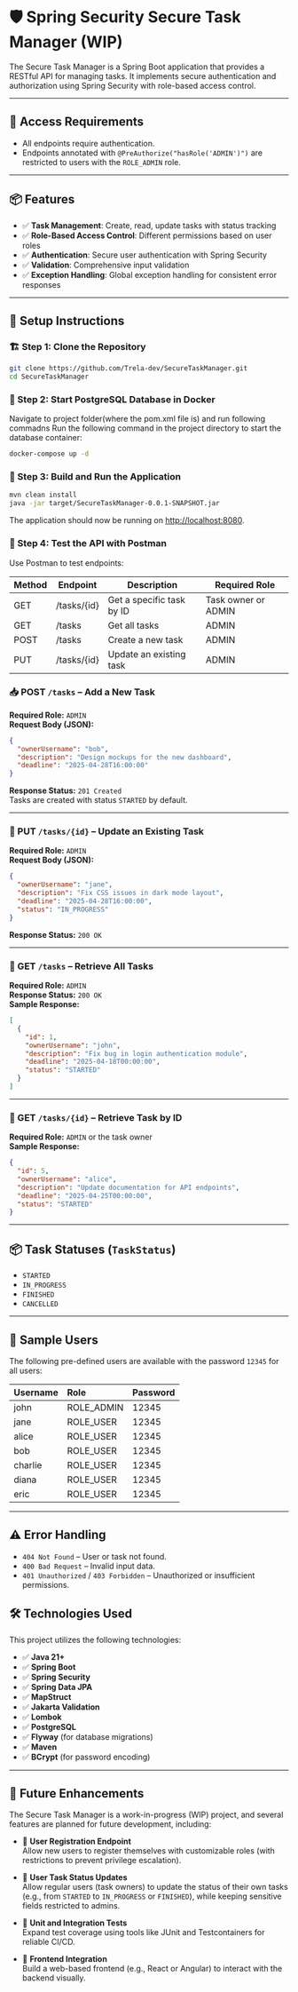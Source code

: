 # 🛡️ Spring Security Secure Task Manager (WIP)


The Secure Task Manager is a Spring Boot application that provides a RESTful API for managing tasks. It implements secure authentication and authorization using Spring Security with role-based access control.


---

## 🔐 Access Requirements

- All endpoints require authentication.
- Endpoints annotated with `@PreAuthorize("hasRole('ADMIN')")` are restricted to users with the `ROLE_ADMIN` role.

---

## 📦 Features

- ✅ **Task Management**: Create, read, update tasks with status tracking
- ✅ **Role-Based Access Control**: Different permissions based on user roles
- ✅ **Authentication**: Secure user authentication with Spring Security
- ✅ **Validation**: Comprehensive input validation
- ✅ **Exception Handling**: Global exception handling for consistent error responses


---
## 🏁 Setup Instructions

### 🏗 Step 1: Clone the Repository
```bash
git clone https://github.com/Trela-dev/SecureTaskManager.git
cd SecureTaskManager
```

### 🐳 Step 2: Start PostgreSQL Database in Docker
Navigate to project folder(where the pom.xml file is) and run following commadns
Run the following command in the project directory to start the database container:

```bash
docker-compose up -d
```

### 🔨 Step 3: Build and Run the Application

```bash
mvn clean install
java -jar target/SecureTaskManager-0.0.1-SNAPSHOT.jar
```

The application should now be running on [http://localhost:8080](http://localhost:8080).

### 📡 Step 4: Test the API with Postman
Use Postman to test endpoints:



| Method | Endpoint | Description | Required Role |
|--------|----------|-------------|--------------|
| GET    | /tasks/{id} | Get a specific task by ID | Task owner or ADMIN |
| GET    | /tasks | Get all tasks | ADMIN |
| POST   | /tasks | Create a new task | ADMIN |
| PUT    | /tasks/{id} | Update an existing task | ADMIN |


### 📥 POST `/tasks` – Add a New Task
**Required Role:** `ADMIN`  
**Request Body (JSON):**
```json
{
  "ownerUsername": "bob",
  "description": "Design mockups for the new dashboard",
  "deadline": "2025-04-28T16:00:00"
}
```
**Response Status:** `201 Created`  
Tasks are created with status `STARTED` by default.

---

### 🔄 PUT `/tasks/{id}` – Update an Existing Task
**Required Role:** `ADMIN`  
**Request Body (JSON):**
```json
{
  "ownerUsername": "jane",
  "description": "Fix CSS issues in dark mode layout",
  "deadline": "2025-04-28T16:00:00",
  "status": "IN_PROGRESS"
}
```
**Response Status:** `200 OK`

---

### 📄 GET `/tasks` – Retrieve All Tasks
**Required Role:** `ADMIN`  
**Response Status:** `200 OK`  
**Sample Response:**
```json
[
  {
    "id": 1,
    "ownerUsername": "john",
    "description": "Fix bug in login authentication module",
    "deadline": "2025-04-18T00:00:00",
    "status": "STARTED"
  }
]
```

---

### 📄 GET `/tasks/{id}` – Retrieve Task by ID
**Required Role:** `ADMIN` or the task owner  
**Sample Response:**
```json
{
  "id": 5,
  "ownerUsername": "alice",
  "description": "Update documentation for API endpoints",
  "deadline": "2025-04-25T00:00:00",
  "status": "STARTED"
}
```
---

## 📦 Task Statuses (`TaskStatus`)

- `STARTED`
- `IN_PROGRESS`
- `FINISHED`
- `CANCELLED`

---
## 👥 Sample Users

The following pre-defined users are available with the password `12345` for all users:

| Username | Role       | Password |
| :------- | :--------- | :------- |
| john     | ROLE_ADMIN | 12345    |
| jane     | ROLE_USER  | 12345    |
| alice    | ROLE_USER  | 12345    |
| bob      | ROLE_USER  | 12345    |
| charlie  | ROLE_USER  | 12345    |
| diana    | ROLE_USER  | 12345    |
| eric     | ROLE_USER  | 12345    |
---

## ⚠️ Error Handling

- `404 Not Found` – User or task not found.
- `400 Bad Request` – Invalid input data.
- `401 Unauthorized` / `403 Forbidden` – Unauthorized or insufficient permissions.


## 🛠️ Technologies Used

This project utilizes the following technologies:

* ✅   **Java 21+**
* ✅   **Spring Boot**
* ✅   **Spring Security**
* ✅   **Spring Data JPA**
* ✅   **MapStruct**
* ✅   **Jakarta Validation**
* ✅   **Lombok**
* ✅   **PostgreSQL**
* ✅   **Flyway** (for database migrations)
* ✅   **Maven**
* ✅   **BCrypt** (for password encoding)
---

## 🚀 Future Enhancements

The Secure Task Manager is a work-in-progress (WIP) project, and several features are planned for future development, including:

- 📝 **User Registration Endpoint**  
  Allow new users to register themselves with customizable roles (with restrictions to prevent privilege escalation).

- 🔄 **User Task Status Updates**  
  Allow regular users (task owners) to update the status of their own tasks (e.g., from `STARTED` to `IN_PROGRESS` or `FINISHED`), while keeping sensitive fields restricted to admins.

- 🧪 **Unit and Integration Tests**  
  Expand test coverage using tools like JUnit and Testcontainers for reliable CI/CD.

- 📱 **Frontend Integration**  
  Build a web-based frontend (e.g., React or Angular) to interact with the backend visually.

  

